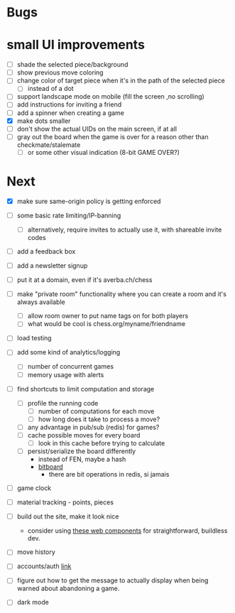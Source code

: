 # Bugs

# small UI improvements
- [ ] shade the selected piece/background
- [ ] show previous move coloring
- [ ] change color of target piece when it's in the path of the selected piece 
  - [ ] instead of a dot
- [ ] support landscape mode on mobile (fill the screen ,no scrolling)
- [ ] add instructions for inviting a friend
- [ ] add a spinner when creating a game
- [x] make dots smaller
- [ ] don't show the actual UIDs on the main screen, if at all
- [ ] gray out the board when the game is over for a reason other than checkmate/stalemate
  - [ ] or some other visual indication (8-bit GAME OVER?)

# Next
- [x] make sure same-origin policy is getting enforced
- [ ] some basic rate limiting/IP-banning
  - [ ] alternatively, require invites to actually use it, with shareable invite codes
- [ ] add a feedback box
- [ ] add a newsletter signup
- [ ] put it at a domain, even if it's averba.ch/chess
- [ ] make "private room" functionality where you can create a room and it's always available
  - [ ] allow room owner to put name tags on for both players
  - [ ] what would be cool is chess.org/myname/friendname
- [ ] load testing
- [ ] add some kind of analytics/logging
  - [ ] number of concurrent games
  - [ ] memory usage with alerts
- [ ] find shortcuts to limit computation and storage
  - [ ] profile the running code
    - [ ] number of computations for each move
    - [ ] how long does it take to process a move?
  - [ ] any advantage in pub/sub (redis) for games?
  - [ ] cache possible moves for every board
    - [ ] look in this cache before trying to calculate
  - [ ] persist/serialize the board differently
    - instead of FEN, maybe a hash
    - [bitboard](https://blog.devgenius.io/improve-as-a-software-engineer-by-writing-a-chess-engine-c360109371aa)
      - there are bit operations in redis, si jamais
- [ ] game clock
- [ ] material tracking - points, pieces
- [ ] build out the site, make it look nice
  - consider using [these web components](https://shoelace.style/) for straightforward, buildless dev.
- [ ] move history
- [ ] accounts/auth [link](https://websockets.readthedocs.io/en/10.4/topics/authentication.html#sending-credentials)
- [ ] figure out how to get the message to actually display when being warned about abandoning a game.
- [ ] dark mode

